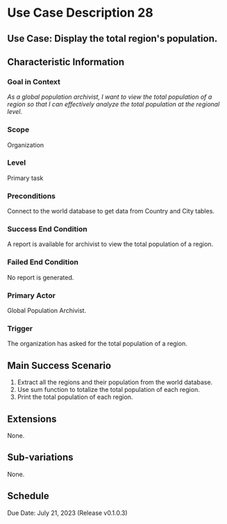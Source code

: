 # Use Case Description 28

## Use Case: Display the total region's population.

## Characteristic Information

### Goal in Context
*As a global population archivist, I want to view the total population of a region so that I can effectively analyze the total population at the regional level.*

### Scope
Organization

### Level
Primary task

### Preconditions
Connect to the world database to get data from Country and City tables. 

### Success End Condition
A report is available for archivist to view the total population of a region.

### Failed End Condition
No report is generated. 

### Primary Actor
Global Population Archivist. 

### Trigger
The organization has asked for the total population of a region.

## Main Success Scenario
1. Extract all the regions and their population from the world database.
2. Use sum function to totalize the total population of each region.
3. Print the total population of each region.

## Extensions
None.

## Sub-variations
None.

## Schedule
Due Date: July 21, 2023 (Release v0.1.0.3)

